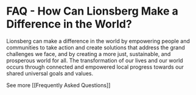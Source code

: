 # FAQ - How Can Lionsberg Make a Difference in the World?

Lionsberg can make a difference in the world by empowering people and communities to take action and create solutions that address the grand challenges we face, and by creating a more just, sustainable, and prosperous world for all. The transformation of our lives and our world occurs through connected and empowered local progress towards our shared universal goals and values. 

See more [[Frequently Asked Questions]]  